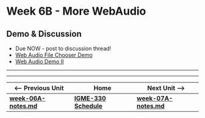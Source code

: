# Week 6B - More WebAudio

## Demo & Discussion

- Due NOW - post to discussion thread!
- [Web Audio File Chooser Demo](https://github.com/tonethar/IGME-330-Master/blob/master/notes/demo-web-audio-file-chooser.md)
- [Web Audio Demo II](https://github.com/tonethar/IGME-330-Master/blob/master/notes/demo-web-audio-2.md)


<hr><hr>

| <-- Previous Unit | Home | Next Unit -->
| --- | --- | --- 
| [**week-06A-notes.md**](week-06A-notes.md)     |  [**IGME-330 Schedule**](../schedule.md) | [**week-07A-notes.md**](week-07A-notes.md)
